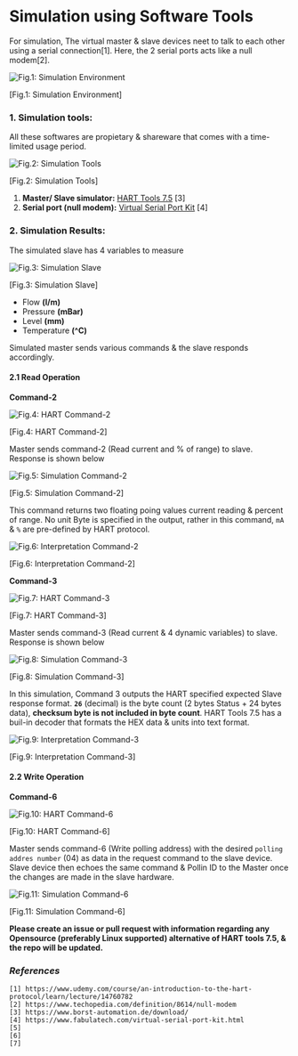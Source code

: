 # Simulation using Software Tools

For simulation, The virtual master & slave devices neet to talk to each other using a serial connection[1]. Here, the 2 serial ports acts like a null modem[2]. 

![Fig.1: Simulation Environment](https://github.com/biplabro/HART-Protocol-Internals/blob/main/02.%20Images/Simulation-Env.jpg)

[Fig.1: Simulation Environment]

### 1. Simulation tools:

All these softwares are propietary  & shareware that comes with a time-limited usage period.

![Fig.2: Simulation Tools](https://github.com/biplabro/HART-Protocol-Internals/blob/main/02.%20Images/Simulation%20Tools%20(Windows).jpg)

[Fig.2: Simulation Tools]

1. **Master/ Slave simulator:**  [HART Tools 7.5](https://www.borst-automation.de/download/) [3]
2. **Serial port (null modem):** [Virtual Serial Port Kit](https://www.fabulatech.com/virtual-serial-port-kit.html) [4]

### 2. Simulation Results:

The simulated slave has 4 variables to measure

![Fig.3: Simulation Slave](https://github.com/biplabro/HART-Protocol-Internals/blob/main/02.%20Images/Simulation-Slave.jpg)

[Fig.3: Simulation Slave]

- Flow **(l/m)**
- Pressure **(mBar)**
- Level **(mm)**
- Temperature **(^C)**

Simulated master sends various commands & the slave responds accordingly.

#### 2.1 Read Operation 

**Command-2**

![Fig.4: HART Command-2](https://github.com/biplabro/HART-Protocol-Internals/blob/main/02.%20Images/Command-2.jpg)

[Fig.4: HART Command-2]

Master sends command-2 (Read current and % of range) to slave. Response is shown below

![Fig.5: Simulation Command-2](https://github.com/biplabro/HART-Protocol-Internals/blob/main/02.%20Images/Simulation_Hexadecimal.jpg)

[Fig.5: Simulation Command-2]

This command returns two floating poing values current reading & percent of range. No unit Byte is specified in the output, rather in this command, `mA` & `%` are pre-defined by HART protocol.

![Fig.6: Interpretation Command-2](https://github.com/biplabro/HART-Protocol-Internals/blob/main/02.%20Images/Simulation_Command-2_Formatted.jpg)

[Fig.6: Interpretation Command-2]

**Command-3**

![Fig.7: HART Command-3](https://github.com/biplabro/HART-Protocol-Internals/blob/main/02.%20Images/Command-3.jpg)

[Fig.7: HART Command-3]

Master sends command-3 (Read current & 4 dynamic variables) to slave. Response is shown below

![Fig.8: Simulation Command-3](https://github.com/biplabro/HART-Protocol-Internals/blob/main/02.%20Images/Simulation_Hexadecimal.jpg)

[Fig.8: Simulation Command-3]

In this simulation, Command 3 outputs the HART specified expected Slave response format. **`26`** (decimal) is the byte count (2 bytes Status + 24 bytes data), **checksum byte is not included in byte count**. HART Tools 7.5 has a buil-in decoder that formats the HEX data & units into text format.

![Fig.9: Interpretation Command-3](https://github.com/biplabro/HART-Protocol-Internals/blob/main/02.%20Images/Simulation_Decoded.jpg)

[Fig.9: Interpretation Command-3]

#### 2.2 Write Operation

**Command-6**

![Fig.10: HART Command-6](https://github.com/biplabro/HART-Protocol-Internals/blob/main/02.%20Images/Command-6.jpg)

[Fig.10: HART Command-6]

Master sends command-6 (Write polling address) with the desired `polling addres number` (04) as data in the request command to the slave device. Slave device then echoes the same command & Pollin ID to the Master once the changes are made in the slave hardware.

![Fig.11: Simulation Command-6](https://github.com/biplabro/HART-Protocol-Internals/blob/main/02.%20Images/Simulation_Command-6.jpg)

[Fig.11: Simulation Command-6]


**Please create an issue or pull request with information regarding any Opensource (preferably Linux supported) alternative of HART tools 7.5, & the repo will be updated.**



### _References_

```
[1] https://www.udemy.com/course/an-introduction-to-the-hart-protocol/learn/lecture/14760782
[2] https://www.techopedia.com/definition/8614/null-modem
[3] https://www.borst-automation.de/download/
[4] https://www.fabulatech.com/virtual-serial-port-kit.html
[5] 
[6] 
[7] 
```

